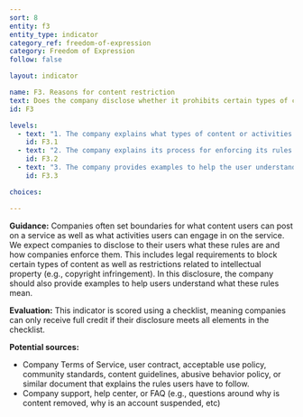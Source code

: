 ```yaml
---
sort: 8
entity: f3
entity_type: indicator
category_ref: freedom-of-expression
category: Freedom of Expression
follow: false

layout: indicator

name: F3. Reasons for content restriction
text: Does the company disclose whether it prohibits certain types of content or activities?
id: F3

levels:
  - text: "1. The company explains what types of content or activities it does not permit."
    id: F3.1
  - text: "2. The company explains its process for enforcing its rules."
    id: F3.2
  - text: "3. The company provides examples to help the user understand what the rules are and how they are enforced."
    id: F3.3

choices:

---
```


**Guidance:** Companies often set boundaries for what content users can post on a service as well as what activities users can engage in on the service. We expect companies to disclose to their users what these rules are and how companies enforce them. This includes legal requirements to block certain types of content as well as restrictions related to intellectual property (e.g., copyright infringement). In this disclosure, the company should also provide examples to help users understand what these rules mean.

**Evaluation:** This indicator is scored using a checklist, meaning companies can only receive full credit if their disclosure meets all elements in the checklist.

**Potential sources:**

 - Company Terms of Service, user contract, acceptable use policy, community standards, content guidelines, abusive behavior policy, or similar document that explains the rules users have to follow.
 - Company support, help center, or FAQ (e.g., questions around why is content removed, why is an account suspended, etc)
